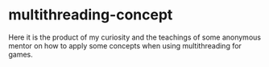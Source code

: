 # multithreading-concept

Here it is the product of my curiosity and the teachings of some anonymous mentor on how to apply some concepts when using multithreading for games.
